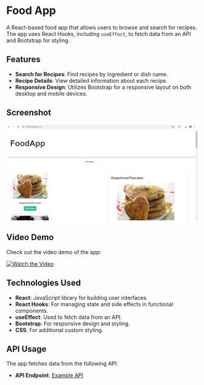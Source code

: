 # Food App

A React-based food app that allows users to browse and search for recipes. The app uses React Hooks, including `useEffect`, to fetch data from an API and Bootstrap for styling.

## Features

- **Search for Recipes**: Find recipes by ingredient or dish name.
- **Recipe Details**: View detailed information about each recipe.
- **Responsive Design**: Utilizes Bootstrap for a responsive layout on both desktop and mobile devices.

## Screenshot

![Food App Screenshot](https://github.com/VidyavathiR/FoodApp-React/blob/main/Screenshot%202024-08-07%20132830.png)

## Video Demo

Check out the video demo of the app:

[![Watch the Video](https://via.placeholder.com/600x400?text=Watch+the+Video)](https://github.com/VidyavathiR/FoodApp-React/blob/main/Screen%20Recording%202024-08-07%20132344.mp4)


## Technologies Used

- **React**: JavaScript library for building user interfaces.
- **React Hooks**: For managing state and side effects in functional components.
- **useEffect**: Used to fetch data from an API.
- **Bootstrap**: For responsive design and styling.
- **CSS**: For additional custom styling.

## API Usage

The app fetches data from the following API:

- **API Endpoint**: [Example API](https://api.example.com/recipes)




